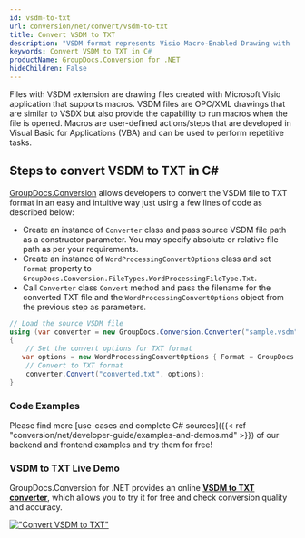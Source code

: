 ```yaml
---
id: vsdm-to-txt
url: conversion/net/convert/vsdm-to-txt
title: Convert VSDM to TXT
description: "VSDM format represents Visio Macro-Enabled Drawing with .vsdm extension. Learn how to convert VSDM to TXT file programmatically in C# language using GroupDocs.Conversion for .NET library."
keywords: Convert VSDM to TXT in C#
productName: GroupDocs.Conversion for .NET
hideChildren: False
---
```


Files with VSDM extension are drawing files created with Microsoft Visio application that supports macros. VSDM files are OPC/XML drawings that are similar to VSDX but also provide the capability to run macros when the file is opened. Macros are user-defined actions/steps that are developed in Visual Basic for Applications (VBA) and can be used to perform repetitive tasks.

## Steps to convert VSDM to TXT in C#

[GroupDocs.Conversion](https://products.groupdocs.com/conversion/net) allows developers to convert the VSDM file to TXT format in an easy and intuitive way just using a few lines of code as described below:

* Create an instance of `Converter` class and pass source VSDM file path as a constructor parameter. You may specify absolute or relative file path as per your requirements. 
* Create an instance of `WordProcessingConvertOptions` class and set `Format` property to `GroupDocs.Conversion.FileTypes.WordProcessingFileType.Txt`.
* Call `Converter` class `Convert` method and pass the filename for the converted TXT file and the `WordProcessingConvertOptions` object from the previous step as parameters.

```csharp
// Load the source VSDM file
using (var converter = new GroupDocs.Conversion.Converter("sample.vsdm"))
{
    // Set the convert options for TXT format
   var options = new WordProcessingConvertOptions { Format = GroupDocs.Conversion.FileTypes.WordProcessingFileType.Txt };
    // Convert to TXT format
    converter.Convert("converted.txt", options);
}
```

### Code Examples

Please find more [use-cases and complete C# sources]({{< ref "conversion/net/developer-guide/examples-and-demos.md" >}}) of our backend and frontend examples and try them for free!

### VSDM to TXT Live Demo

GroupDocs.Conversion for .NET provides an online [**VSDM to TXT converter**](https://products.groupdocs.app/conversion/vsdm-to-txt), which allows you to try it for free and check conversion quality and accuracy.

[!["Convert VSDM to TXT"](conversion/net/images/convert-to-txt/convert-vsdm-to-txt.png)](https://products.groupdocs.app/conversion/vsdm-to-txt)